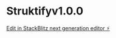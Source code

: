 # Struktifyv1.0.0

[Edit in StackBlitz next generation editor ⚡️](https://stackblitz.com/~/github.com/scoshields/Struktifyv1.0.0)